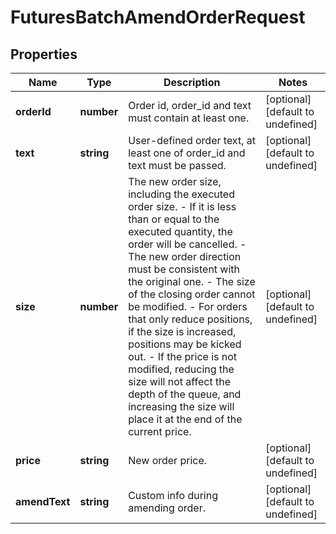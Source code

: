 # FuturesBatchAmendOrderRequest

## Properties

Name | Type | Description | Notes
------------ | ------------- | ------------- | -------------
**orderId** | **number** | Order id, order_id and text must contain at least one. | [optional] [default to undefined]
**text** | **string** | User-defined order text, at least one of order_id and text must be passed. | [optional] [default to undefined]
**size** | **number** | The new order size, including the executed order size. - If it is less than or equal to the executed quantity, the order will be cancelled. - The new order direction must be consistent with the original one. - The size of the closing order cannot be modified. - For orders that only reduce positions, if the size is increased, positions may be kicked out. - If the price is not modified, reducing the size will not affect the depth of the queue, and increasing the size will place it at the end of the current price. | [optional] [default to undefined]
**price** | **string** | New order price. | [optional] [default to undefined]
**amendText** | **string** | Custom info during amending order. | [optional] [default to undefined]

